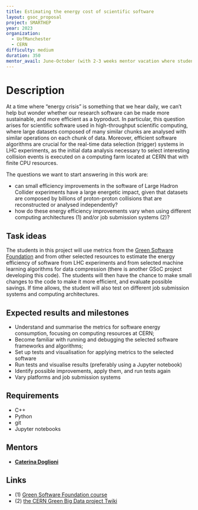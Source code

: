 ```yaml
---
title: Estimating the energy cost of scientific software
layout: gsoc_proposal
project: SMARTHEP
year: 2023
organization:
  - UofManchester
  - CERN
difficulty: medium
duration: 350
mentor_avail: June-October (with 2-3 weeks mentor vacation where student will work independently with minimal guidance)
---
```

# Description

At a time where “energy crisis” is something that we hear daily,
we can’t help but wonder whether our research software can be made more sustainable,
and more efficient as a byproduct.
In particular, this question arises for scientific software used in high-throughput scientific
computing, where large datasets composed of many similar chunks are analysed with similar operations
on each chunk of data.
Moreover, efficient software algorithms are crucial for the real-time data selection (trigger)
systems in LHC experiments,
as the initial data analysis necessary to select interesting collision events
is executed on a computing farm located at CERN that with finite CPU resources.

The questions we want to start answering in this work are:
   * can small efficiency improvements in the software of Large Hadron Collider experiments
   have a large energetic impact, given that datasets are composed by billions of proton-proton
collisions that are reconstructed or analysed independently?
   * how do these energy efficiency improvements vary
   when using different computing architectures (1) and/or job submission systems (2)?

## Task ideas

The students in this project will use metrics from the [Green Software Foundation](<https://greensoftware.foundation>)
and from other selected resources to estimate the energy efficiency of software from LHC experiments
and from selected machine learning algorithms for data compression
(there is another GSoC project developing this code).
The students will then have the chance to make small changes to the code
to make it more efficient, and evaluate possible savings.
If time allows, the student will also test on different job submission systems
and computing architectures.

## Expected results and milestones

 * Understand and summarise the metrics for software energy consumption, focusing on computing resources at CERN;
 * Become familiar with running and debugging the selected software frameworks and algorithms;
 * Set up tests and visualisation for applying metrics to the selected software
 * Run tests and visualise results (preferably using a Jupyter notebook)
 * Identify possible improvements, apply them, and run tests again
 * Vary platforms and job submission systems

## Requirements

 * C++
 * Python
 * git
 * Jupyter notebooks

## Mentors

 * **[Caterina Doglioni](mailto:caterina.doglioni@cern.ch)**

## Links

 * (1) [Green Software Foundation course](<https://learn.greensoftware.foundation/hardware-efficiency>)
 * (2) [the CERN Green Big Data project Twiki](<https://twiki.cern.ch/twiki/bin/view/Main/GreenBigData>)
